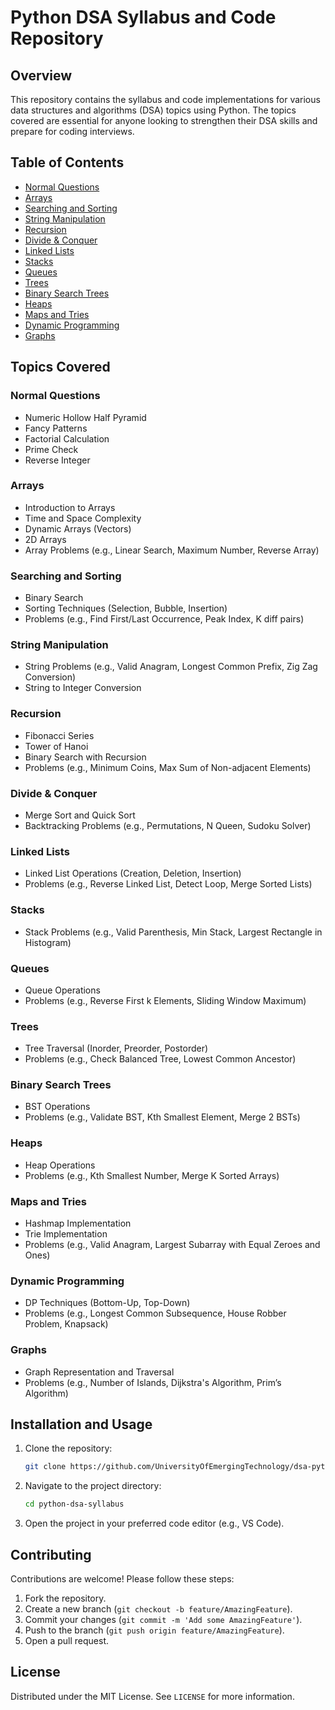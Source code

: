 # Python DSA Syllabus and Code Repository

## Overview

This repository contains the syllabus and code implementations for various data structures and algorithms (DSA) topics using Python. The topics covered are essential for anyone looking to strengthen their DSA skills and prepare for coding interviews.

## Table of Contents

- [Normal Questions](#normal-questions)
- [Arrays](#arrays)
- [Searching and Sorting](#searching-and-sorting)
- [String Manipulation](#string-manipulation)
- [Recursion](#recursion)
- [Divide & Conquer](#divide--conquer)
- [Linked Lists](#linked-lists)
- [Stacks](#stacks)
- [Queues](#queues)
- [Trees](#trees)
- [Binary Search Trees](#binary-search-trees)
- [Heaps](#heaps)
- [Maps and Tries](#maps-and-tries)
- [Dynamic Programming](#dynamic-programming)
- [Graphs](#graphs)

## Topics Covered

### Normal Questions
- Numeric Hollow Half Pyramid
- Fancy Patterns
- Factorial Calculation
- Prime Check
- Reverse Integer

### Arrays
- Introduction to Arrays
- Time and Space Complexity
- Dynamic Arrays (Vectors)
- 2D Arrays
- Array Problems (e.g., Linear Search, Maximum Number, Reverse Array)

### Searching and Sorting
- Binary Search
- Sorting Techniques (Selection, Bubble, Insertion)
- Problems (e.g., Find First/Last Occurrence, Peak Index, K diff pairs)

### String Manipulation
- String Problems (e.g., Valid Anagram, Longest Common Prefix, Zig Zag Conversion)
- String to Integer Conversion

### Recursion
- Fibonacci Series
- Tower of Hanoi
- Binary Search with Recursion
- Problems (e.g., Minimum Coins, Max Sum of Non-adjacent Elements)

### Divide & Conquer
- Merge Sort and Quick Sort
- Backtracking Problems (e.g., Permutations, N Queen, Sudoku Solver)

### Linked Lists
- Linked List Operations (Creation, Deletion, Insertion)
- Problems (e.g., Reverse Linked List, Detect Loop, Merge Sorted Lists)

### Stacks
- Stack Problems (e.g., Valid Parenthesis, Min Stack, Largest Rectangle in Histogram)

### Queues
- Queue Operations
- Problems (e.g., Reverse First k Elements, Sliding Window Maximum)

### Trees
- Tree Traversal (Inorder, Preorder, Postorder)
- Problems (e.g., Check Balanced Tree, Lowest Common Ancestor)

### Binary Search Trees
- BST Operations
- Problems (e.g., Validate BST, Kth Smallest Element, Merge 2 BSTs)

### Heaps
- Heap Operations
- Problems (e.g., Kth Smallest Number, Merge K Sorted Arrays)

### Maps and Tries
- Hashmap Implementation
- Trie Implementation
- Problems (e.g., Valid Anagram, Largest Subarray with Equal Zeroes and Ones)

### Dynamic Programming
- DP Techniques (Bottom-Up, Top-Down)
- Problems (e.g., Longest Common Subsequence, House Robber Problem, Knapsack)

### Graphs
- Graph Representation and Traversal
- Problems (e.g., Number of Islands, Dijkstra's Algorithm, Prim’s Algorithm)

## Installation and Usage

1. Clone the repository:
   ```sh
   git clone https://github.com/UniversityOfEmergingTechnology/dsa-python.git
   ```
2. Navigate to the project directory:
   ```sh
   cd python-dsa-syllabus
   ```
3. Open the project in your preferred code editor (e.g., VS Code).

## Contributing

Contributions are welcome! Please follow these steps:
1. Fork the repository.
2. Create a new branch (`git checkout -b feature/AmazingFeature`).
3. Commit your changes (`git commit -m 'Add some AmazingFeature'`).
4. Push to the branch (`git push origin feature/AmazingFeature`).
5. Open a pull request.

## License

Distributed under the MIT License. See `LICENSE` for more information.
